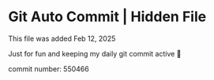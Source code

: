 # Git Auto Commit | Hidden File

This file was added Feb 12, 2025

Just for fun and keeping my daily git commit active 🤪

commit number: 550466
